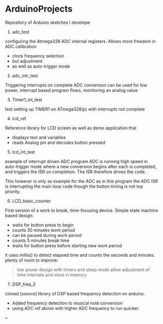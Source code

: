 # ArduinoProjects

Repository of Arduino sketches I develope



1. adc_test

  configuring the Atmega328 ADC internal registers.
  Allows more freedom in ADC calibration
  - clock frequency selection
  - but adjustment
  - as well as auto-trigger mode


2. adc_intr_test

  Triggering interrupts on complete ADC conversion
  can be used for low power, interrupt based program flows, monitoring an analog value

3. Timer1_int_test

  test setting up TIMER1 on ATmega328(p) with interrupts
  not complete

4. lcd_ref

  Reference library for LCD screen as well as demo application that
  - displays text and variables
  - reads Analog pin and decodes button pressed


5. lcd_int_test

  example of interrupt driven ADC program
  ADC is running high speed in auto-trigger mode where a new conversion begins after each is completed, and triggers the ISR on completion. The ISR therefore drives the code.

  This however is only as example for the ADC as in this program the ADC ISR is interrupting the main loop code though the button timing is not top priority.

6. LCD_basic_counter

  First version of a work to break, time-focusing device.
  Simple state machine based design:
  - waits for button press to begin
  - counts 30 minutes work period
  - can be paused during work period
  - counts 5 minutes break time
  - waits for button press before starting new work period

  it uses millis() to detect elapsed time and counts the seconds and minutes.
  plenty of room to improve:
  > low power design with timers and sleep mode
  > allow adjustment of time intervals and store in memory

7. DSP_freq_3

  cloned [source] library of DSP based frequency detection on arduino.
  - Added frequency detection to musical note conversion
  - using ADC ref above with higher ADC frequency to run quicker.

~
